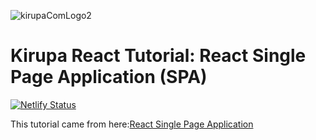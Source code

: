 ![kirupaComLogo2](https://user-images.githubusercontent.com/55994508/116796040-198b1780-aa9f-11eb-9224-8c3dc1ae4a0b.png)

# Kirupa React Tutorial: React Single Page Application (SPA)

[![Netlify Status](https://api.netlify.com/api/v1/badges/bef526d4-cf41-45d0-9847-73c3d7c3cbb8/deploy-status)](https://app.netlify.com/sites/kirupa-react-spa/deploys)

This tutorial came from here:[React Single Page Application](https://www.kirupa.com/react/creating_single_page_app_react_using_react_router.htm)
